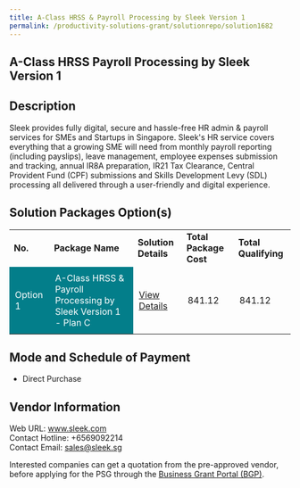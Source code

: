 ```yaml
---
title: A-Class HRSS & Payroll Processing by Sleek Version 1
permalink: /productivity-solutions-grant/solutionrepo/solution1682
---
```


## A-Class HRSS Payroll Processing by Sleek Version 1

## Description

Sleek provides fully digital, secure and hassle-free HR admin & payroll services for SMEs and Startups in Singapore. Sleek's HR service covers everything that a growing SME will need from monthly payroll reporting (including payslips), leave management, employee expenses submission and tracking, annual IR8A preparation, IR21 Tax Clearance, Central Provident Fund (CPF) submissions and Skills Development Levy (SDL) processing all delivered through a user-friendly and digital experience.

## Solution Packages Option(s)

<table>
<tr>
<td><b>No.</b></td>
<td><b>Package Name</b></td>
<td><b>Solution Details</b></td>
<td><b>Total Package Cost</b></td>
<td><b>Total Qualifying</b></td>
</tr>
<tr>
<td style='padding: 10px; background-color: #037E8A; color: #FFFFFF;'>Option 1</td>
<td style='padding: 10px; background-color: #037E8A; color: #FFFFFF;'>A-Class HRSS & Payroll Processing by Sleek Version 1 - Plan C</td>
<td style='padding: 10px;'><a href='https://www.gobusiness.gov.sg/images/psg/DesensitisedSleekHRMSCRwef8April2021_Part_3.pdf' target='_blank'>View Details</a></td>
<td style='padding: 10px;'>841.12</td>
<td style='padding: 10px;'>841.12</td>
</tr>
</table>

## Mode and Schedule of Payment

 - Direct Purchase

## Vendor Information

 Web URL: www.sleek.com <br>Contact Hotline: +6569092214 <br>Contact Email: sales@sleek.sg <br>

Interested companies can get a quotation from the pre-approved vendor, before applying for the PSG through the <a href='https://www.businessgrants.gov.sg/' target='_blank' rel='noopener'>Business Grant Portal (BGP)</a>.

<script src="/jquery/resize-tables.js"></script>
